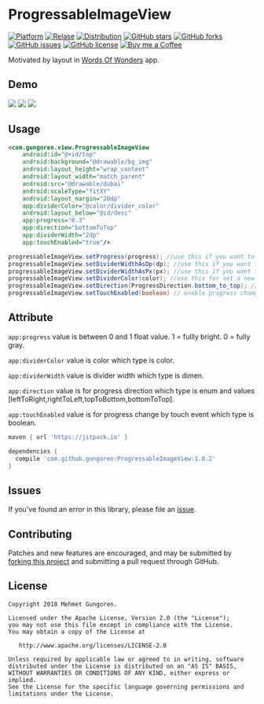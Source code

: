 # ProgressableImageView

[![Platform](https://img.shields.io/badge/platform-android-green.svg)](https://github.com/gungoren/ProgressableImageView/)
[![Relase](https://img.shields.io/github/release/gungoren/ProgressableImageView.svg)](https://github.com/gungoren/ProgressableImageView/releases)
[![Distribution](https://jitpack.io/v/gungoren/ProgressableImageView.svg)](https://jitpack.io/#gungoren/ProgressableImageView)
[![GitHub stars](https://img.shields.io/github/stars/gungoren/ProgressableImageView.svg)](https://github.com/gungoren/ProgressableImageView/stargazers) 
[![GitHub forks](https://img.shields.io/github/forks/gungoren/ProgressableImageView.svg)](https://github.com/gungoren/ProgressableImageView/network/members)
[![GitHub issues](https://img.shields.io/github/issues/gungoren/ProgressableImageView.svg)](https://github.com/gungoren/ProgressableImageView/issues)
[![GitHub license](https://img.shields.io/github/license/gungoren/ProgressableImageView.svg)](https://github.com/gungoren/ProgressableImageView)
[![Buy me a Coffee](https://img.shields.io/badge/buy%20me%20a%20coffee-donate-green.svg)](https://ko-fi.com/D1D7MQC5) 

Motivated by layout in [Words Of Wonders](https://play.google.com/store/apps/details?id=com.fugo.wow) app.

## Demo
<p>
<img src="https://github.com/gungoren/ProgressableImageView/blob/master/art/progress.gif"/>
<img src="https://github.com/gungoren/ProgressableImageView/blob/master/art/divider_width.gif"/>
<img src="https://github.com/gungoren/ProgressableImageView/blob/master/art/divider_color.gif"/>
</p>

## Usage
```xml
<com.gungoren.view.ProgressableImageView
    android:id="@+id/top"
    android:background="@drawable/bg_img"
    android:layout_height="wrap_content"
    android:layout_width="match_parent"
    android:src="@drawable/dubai"
    android:scaleType="fitXY"
    android:layout_margin="20dp"
    app:dividerColor="@color/divider_color"
    android:layout_below="@id/desc"
    app:progress="0.3"
    app:direction="bottomToTop"
    app:dividerWidth="2dp"
    app:touchEnabled="true"/>
```

```java
progressableImageView.setProgress(progress); //use this if you want to progress
progressableImageView.setDividerWidthAsDp(dp); //use this if you want to change divider width. When it set to zero it will be invisible
progressableImageView.setDividerWidthAsPx(px); //use this if you want to change divider width. When it set to zero it will be invisible
progressableImageView.setDividerColor(color); //use this for set a new color divider color.
progressableImageView.setDirection(ProgressDirection.bottom_to_top); // use this if you wnat to change direction of progress available values [left_to_right, left_to_right, right_to_left, top_to_bottom, bottom_to_top]
progressableImageView.setTouchEnabled(boolean) // enable progress change with touch event
```

## Attribute

```app:progress``` value is between 0 and 1 float value. 1 = fullly bright. 0 = fully gray.

```app:dividerColor``` value is color which type is color.

```app:dividerWidth``` value is divider width which type is dimen.

```app:direction``` value is for progress direction which type is enum and values [leftToRight,rightToLeft,topToBottom,bottomToTop].

```app:touchEnabled``` value is for progress change by touch event which type is boolean.

```gradle
maven { url 'https://jitpack.io' }
```

```gradle
dependencies {
  compile 'com.github.gungoren:ProgressableImageView:1.0.2'
}
```

## Issues

If you've found an error in this library, please file an [issue][1].

## Contributing

Patches and new features are encouraged, and may be submitted by [forking this project][2] and submitting a pull request through GitHub. 

[1]: https://github.com/gungoren/ProgressableImageView/issues
[2]: https://github.com/gungoren/ProgressableImageView/fork

License
--------


    Copyright 2018 Mehmet Gungoren.

    Licensed under the Apache License, Version 2.0 (the "License");
    you may not use this file except in compliance with the License.
    You may obtain a copy of the License at

       http://www.apache.org/licenses/LICENSE-2.0

    Unless required by applicable law or agreed to in writing, software
    distributed under the License is distributed on an "AS IS" BASIS,
    WITHOUT WARRANTIES OR CONDITIONS OF ANY KIND, either express or implied.
    See the License for the specific language governing permissions and
    limitations under the License.
